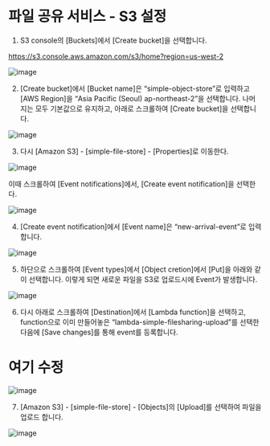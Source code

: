 # 파일 공유 서비스 - S3 설정 

1. S3 console의 [Buckets]에서 [Create bucket]을 선택합니다.

https://s3.console.aws.amazon.com/s3/home?region=us-west-2



![image](https://user-images.githubusercontent.com/52392004/154184198-6623afee-85fb-4f7d-ae8c-7c98bd567f28.png)

2. [Create bucket]에서 [Bucket name]은 “simple-object-store”로 입력하고 [AWS Region]을 “Asia Pacific (Seoul) ap-northeast-2”을 선택합니다. 나머지는 모두 기본값으로 유지하고, 아래로 스크롤하여 [Create bucket]을 선택합니다.




![image](https://user-images.githubusercontent.com/52392004/154200949-817a906c-f2a9-46bb-9d0a-d0d16affe5cb.png)


3. 다시 [Amazon S3] - [simple-file-store] - [Properties]로 이동한다.  


![image](https://user-images.githubusercontent.com/52392004/154201606-9a97a8d8-fca8-4dc9-913e-390d07f52b40.png)

이때 스크롤하여 [Event notifications]에서, [Create event notification]을 선택한다.

![image](https://user-images.githubusercontent.com/52392004/154201564-d81c8d85-8ed9-4ea5-b9d9-315c8dfd3483.png)


4. [Create event notification]에서 [Event name]은 “new-arrival-event”로 입력 합니다.


![image](https://user-images.githubusercontent.com/52392004/154202236-e50c054e-87c7-4355-bccd-35429df8cb59.png)

5. 하단으로 스크롤하여 [Event types]에서 [Object cretion]에서 [Put]을 아래와 같이 선택합니다. 이렇게 되면 새로운 파일을 S3로 업로드시에 Event가 발생합니다.


![image](https://user-images.githubusercontent.com/52392004/154202341-93520bce-9b5f-4883-becb-10e37f362bde.png)

6. 다시 아래로 스크롤하여 [Destination]에서 [Lambda function]을 선택하고, function으로 이미 만들어놓은 “lambda-simple-filesharing-upload”를 선택한다음에 [Save changes]를 통해 event를 등록합니다. 


# 여기 수정 


![image](https://user-images.githubusercontent.com/52392004/154481295-b50a91e0-e0c0-4cea-897c-532d3b9ee998.png)

7. [Amazon S3] - [simple-file-store] - [Objects]의 [Upload]를 선택하여 파일을 업로드 합니다.

![image](https://user-images.githubusercontent.com/52392004/154204326-91a27c4e-c7df-4099-a72c-31647ca336d2.png)


